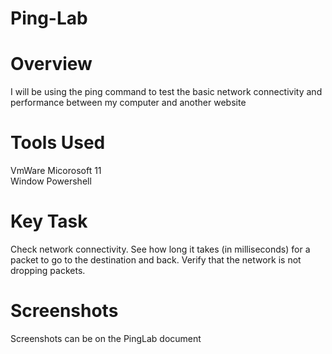 # Ping-Lab

# Overview
I will be using the ping command to test the basic network connectivity and performance between my computer and another website

# Tools Used
VmWare 
Micorosoft 11  
Window Powershell 

# Key Task
Check network connectivity. 
See how long it takes (in milliseconds) for a packet to go to the destination and back.
Verify that the network is not dropping packets.

# Screenshots 
Screenshots can be on the PingLab document 

